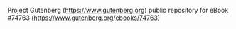 Project Gutenberg (https://www.gutenberg.org) public repository for
eBook #74763 (https://www.gutenberg.org/ebooks/74763)
